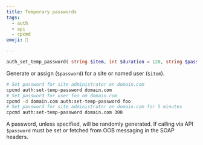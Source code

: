 ```yaml
---
title: Temporary passwords
tags:
  - auth
  - api
  - cpcmd
emoji: 🔑

---
```


```php
auth_set_temp_password( string $item, int $duration = 120, string $password = NULL );
```

Generate or assign (`$password`) for a site or named user (`$item`).

```bash
# Set password for site administrator on domain.com
cpcmd auth:set-temp-password domain.com
# Set password for user foo on domain.com
cpcmd -d domain.com auth:set-temp-password foo
# Set password for site administrator on domain.com for 5 minutes
cpcmd auth:set-temp-password domain.com 300
```

A password, unless specified, will be randomly generated. If calling via API `$password` must be set or fetched from OOB messaging in the SOAP headers.
